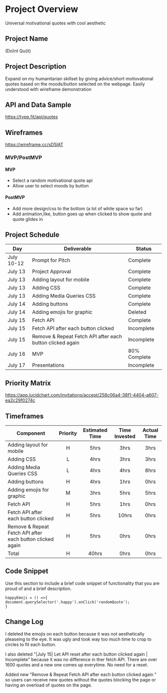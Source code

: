 # Project Overview

Universal motivational quotes with cool aesthetic

## Project Name

(Do)nt Qu(it)

## Project Description

Expand on my humanitarian skillset by giving advice/short motiovational quotes based on the moods/button selected on the webpage. Easily understood with wireframe demonstration

## API and Data Sample

https://type.fit/api/quotes

## Wireframes

https://wireframe.cc/sD5IAT

### MVP/PostMVP

#### MVP 

- Select a random motivational quote api
- Allow user to select moods by button

#### PostMVP  

- Add more design/css to the bottom (a lot of white space so far)
- Add animation,like, button goes up when clicked to show quote and quote glides in


## Project Schedule

|  Day | Deliverable | Status
|---|---| ---|
|July 10-12| Prompt for Pitch | Complete
|July 13| Project Approval | Complete
|July 13| Adding layout for mobile | Complete
|July 13| Adding CSS | Complete
|July 13| Adding Media Queries CSS  | Complete
|July 14| Adding buttons  | Complete
|July 14| Adding emojis for graphic | Deleted
|July 15| Fetch API | Complete
|July 15| Fetch API after each button clicked | Incomplete
|July 15| Remove & Repeat Fetch API after each button clicked again | Incomplete
|July 16| MVP | 80% Complete
|July 17| Presentations | Incomplete

## Priority Matrix

https://app.lucidchart.com/invitations/accept/258c06a4-38f1-4404-a607-ea2c29f0274c

## Timeframes

| Component | Priority | Estimated Time | Time Invested | Actual Time |
| --- | :---: |  :---: | :---: | :---: |
| Adding layout for mobile | H | 5hrs| 3hrs | 3hrs |
| Adding CSS| L | 4hrs| 3hrs | 3hrs |
| Adding Media Queries CSS| L | 4hrs| 4hrs | 8hrs |
| Adding buttons| H | 4hrs| 1hrs | 0hrs |
| Adding emojis for graphic | M | 3hrs| 5hrs | 5hrs |
| Fetch API| H | 5hrs| 1hrs | 0hrs |
| Fetch API after each button clicked| H | 5hrs| 10hrs | 0hrs |
| Remove & Repeat Fetch API after each button clicked again | H | 5hrs| 0hrs | 0hrs |
| Total | H | 40hrs| 0hrs | 0hrs |

## Code Snippet

Use this section to include a brief code snippet of functionality that you are proud of and a brief description.  

```
happyEmoji = () =>{
document.querySelector('.happy').onClick('randomQoute');
}
```

## Change Log
I deleted the emojis on each button because it was not aesthetically pleaseing to the eye. It was ugly and took way too much time to crop to circles to fit each button. 

I also deleted "|July 15| Let API reset after each button clicked again  | Incomplete" because it was no difference in ther fetch API. There are over 1600 quotes and a new one comes up everytime. No need for a reset.

Added new "Remove & Repeat Fetch API after each button clicked again " so users can receive new quotes without the quotes blocking the page or having an overload of quotes on the page.
              

